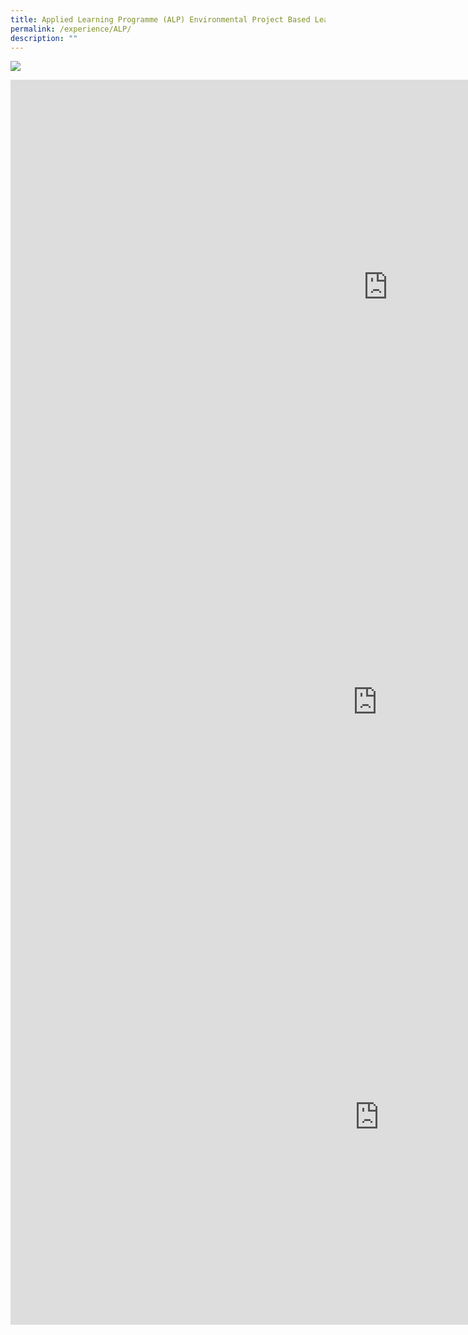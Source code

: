 ```yaml
---
title: Applied Learning Programme (ALP) Environmental Project Based Learning
permalink: /experience/ALP/
description: ""
---
```

![](/images/alp.jpg)

<iframe width="1207" height="664" src="https://www.youtube.com/embed/aJcNE6KS2Xs" title="P1-P6 ALP" frameborder="0" allow="accelerometer; autoplay; clipboard-write; encrypted-media; gyroscope; picture-in-picture" allowfullscreen=""></iframe>

<iframe width="1173" height="664" src="https://www.youtube.com/embed/tKBaSosSE0A" title="Library showcase 2021" frameborder="0" allow="accelerometer; autoplay; clipboard-write; encrypted-media; gyroscope; picture-in-picture" allowfullscreen=""></iframe>

<iframe width="1180" height="664" src="https://www.youtube.com/embed/nV0yBfU44wY" title="Tuesday Love Your Food 20th April 2021" frameborder="0" allow="accelerometer; autoplay; clipboard-write; encrypted-media; gyroscope; picture-in-picture" allowfullscreen=""></iframe>